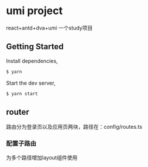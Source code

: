 <!--
 * @Date: 2021-02-02 09:46:43
 * @LastEditors: LuoChun
 * @LastEditTime: 2021-02-20 10:39:04
-->
# umi project
react+antd+dva+umi 一个study项目
## Getting Started

Install dependencies,

```bash
$ yarn
```

Start the dev server,

```bash
$ yarn start
```
## router
路由分为登录页以及应用页两块，路径在：config/routes.ts
### 配置子路由
为多个路径增加layout组件使用

